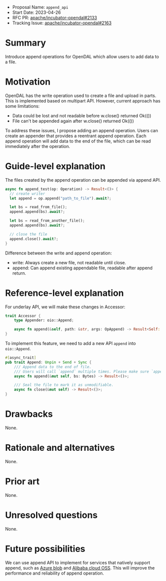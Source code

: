 - Proposal Name: `append_api`
- Start Date: 2023-04-26
- RFC PR: [apache/incubator-opendal#2133](https://github.com/apache/incubator-opendal/pull/2133)
- Tracking Issue: [apache/incubator-opendal#2163](https://github.com/apache/incubator-opendal/issues/2163)

# Summary

Introduce append operations for OpenDAL which allow users to add data to a file.

# Motivation

OpenDAL has the write operation used to create a file and upload in parts. This is implemented based on multipart API. However, current approach has some limitations:

- Data could be lost and not readable before w.close() returned Ok(())
- File can't be appended again after w.close() returned Ok(())

To address these issues, I propose adding an append operation. Users can create an appender that provides a reentrant append operation. Each append operation will add data to the end of the file, which can be read immediately after the operation.

# Guide-level explanation

The files created by the append operation can be appended via append API.

```rust
async fn append_test(op: Operation) -> Result<()> {
  // create writer
  let append = op.append("path_to_file").await?;

  let bs = read_from_file();
  append.append(bs).await?;

  let bs = read_from_another_file();
  append.append(bs).await?;

  // close the file
  append.close().await?;
}
```

Difference between the write and append operation:

- write: Always create a new file, not readable until close.
- append: Can append existing appendable file, readable after append return.

# Reference-level explanation

For underlay API, we will make these changes in Accessor:

```rust
trait Accessor {
    type Appender: oio::Append;

    async fn append(&self, path: &str, args: OpAppend) -> Result<Self::Append>;
}
```

To implement this feature, we need to add a new API `append` into `oio::Append`.

```rust
#[async_trait]
pub trait Append: Unpin + Send + Sync {
    /// Append data to the end of file.
    /// Users will call `append` multiple times. Please make sure `append` is safe to re-enter.
    async fn append(&mut self, bs: Bytes) -> Result<()>;

    /// Seal the file to mark it as unmodifiable.
    async fn close(&mut self) -> Result<()>;
}
```

# Drawbacks

None.

# Rationale and alternatives

None.

# Prior art

None.

# Unresolved questions

None.

# Future possibilities

We can use append API to implement for services that natively support append, such as [Azure blob](https://learn.microsoft.com/en-us/rest/api/storageservices/append-block?tabs=azure-ad) and [Alibaba cloud OSS](https://www.alibabacloud.com/help/en/object-storage-service/latest/appendobject). This will improve the performance and reliability of append operation.
